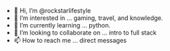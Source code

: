 - 👋 Hi, I’m @rockstarlifestyle
- 👀 I’m interested in ... gaming, travel, and knowledge.
- 🌱 I’m currently learning ... python.
- 💞️ I’m looking to collaborate on ... intro to full stack
- 📫 How to reach me ... direct messages

<!---
rockstarlifestyle/rockstarlifestyle is a ✨ special ✨ repository because its `README.md` (this file) appears on your GitHub profile.
You can click the Preview link to take a look at your changes.
--->
